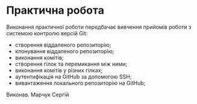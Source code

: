 # Практична робота

Виконання практичної роботи передбачає вивчення прийомів роботи з системою контролю версій Git:

* створення віддаленого репозиторію;
* клонування віддаленого репозиторію;
* виконання комітів;
* створення гілок та перемикання між ними;
* виконання комітів у різних гілках;
* аутентифікація на GitHub за допомогою SSH;
* вивантаження локального репозиторію на GitHub;

 Виконав. Марчук Сергій
